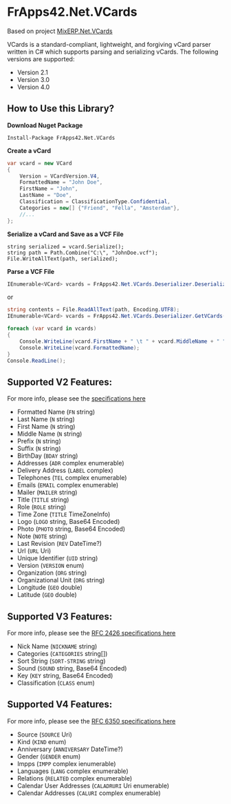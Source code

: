 # FrApps42.Net.VCards

Based on project [MixERP.Net.VCards](https://github.com/mixerp/MixERP.Net.VCards)


VCards is a standard-compliant, lightweight, and forgiving vCard parser written in C# which supports parsing and serializing vCards. The following versions are supported:

- Version 2.1
- Version 3.0
- Version 4.0

## How to Use this Library?

**Download Nuget Package**

```nuget
Install-Package FrApps42.Net.VCards
```

**Create a vCard**

```csharp
var vcard = new VCard
{
    Version = VCardVersion.V4,
    FormattedName = "John Doe",
    FirstName = "John",
    LastName = "Doe",
    Classification = ClassificationType.Confidential,
    Categories = new[] {"Friend", "Fella", "Amsterdam"},
    //...
};
```
**Serialize a vCard and Save as a VCF File**

```
string serialized = vcard.Serialize();
string path = Path.Combine("C:\", "JohnDoe.vcf");
File.WriteAllText(path, serialized);
```

**Parse a VCF File**
```csharp
IEnumerable<VCard> vcards = FrApps42.Net.VCards.Deserializer.Deserialize(path);
```
or

```csharp
string contents = File.ReadAllText(path, Encoding.UTF8);
IEnumerable<VCard> vcards = FrApps42.Net.VCards.Deserializer.GetVCards(contents);

foreach (var vcard in vcards)
{
    Console.WriteLine(vcard.FirstName + " \t " + vcard.MiddleName + " " + vcard.LastName);
    Console.WriteLine(vcard.FormattedName);
}
Console.ReadLine();
```


## Supported V2 Features:
For more info, please see the [specifications here](https://www.imc.org/pdi/vcard-21.txt)

- Formatted Name (`FN` string)
- Last Name (`N` string)
- First Name (`N` string)
- Middle Name (`N` string)
- Prefix (`N` string)
- Suffix (`N` string)
- BirthDay (`BDAY` string)
- Addresses (`ADR` complex enumerable)
- Delivery Address (`LABEL` complex)
- Telephones (`TEL` complex enumerable)
- Emails  (`EMAIL` complex enumerable)
- Mailer (`MAILER` string)
- Title (`TITLE` string)
- Role (`ROLE` string)
- Time Zone (`TITLE` TimeZoneInfo)
- Logo (`LOGO` string, Base64 Encoded)
- Photo (`PHOTO` string, Base64 Encoded)
- Note (`NOTE` string)
- Last Revision (`REV` DateTime?)
- Url (`URL` Uri)
- Unique Identifier (`UID` string)
- Version (`VERSION` enum)
- Organization (`ORG` string)
- Organizational Unit (`ORG` string)
- Longitude (`GEO` double)
- Latitude (`GEO` double)

## Supported V3 Features:
For more info, please see the [RFC 2426 specifications here](https://www.ietf.org/rfc/rfc2426.txt)
- Nick Name (`NICKNAME` string)
- Categories (`CATEGORIES` string[])
- Sort String (`SORT-STRING` string) 
- Sound (`SOUND` string, Base64 Encoded)
- Key  (`KEY` string, Base64 Encoded)
- Classification (`CLASS` enum)

## Supported V4 Features:
For more info, please see the [RFC 6350 specifications here](https://www.ietf.org/rfc/rfc6350.txt)

- Source (`SOURCE` Uri)
- Kind (`KIND` enum)
- Anniversary (`ANNIVERSARY` DateTime?)
- Gender (`GENDER` enum)
- Impps (`IMPP` complex ienumerable)
- Languages (`LANG` complex enumerable)
- Relations (`RELATED` complex enumerable)
- Calendar User Addresses (`CALADRURI` Uri enumerable) 
- Calendar Addresses (`CALURI` complex enumerable)


